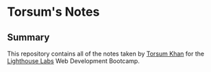 # Torsum's Notes

## Summary

This repository contains all of the notes taken by [Torsum Khan](https://github.com/torsumkhan) for the [Lighthouse Labs](https://www.lighthouselabs.ca/) Web Development Bootcamp. 

